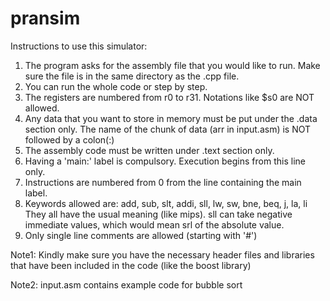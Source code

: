 # pransim
Instructions to use this simulator:
1. The program asks for the assembly file that you would like to run. Make sure the file is in the same directory as the .cpp file.
2. You can run the whole code or step by step.
3. The registers are numbered from r0 to r31. Notations like $s0 are NOT allowed.
4. Any data that you want to store in memory must be put under the .data section only. The name of the chunk of data (arr in input.asm) is NOT followed by a colon(:)
5. The assembly code must be written under .text section only. 
6. Having a 'main:' label is compulsory. Execution begins from this line only.
7. Instructions are numbered from 0 from the line containing the main label.
8. Keywords allowed are: add, sub, slt, addi, sll, lw, sw, bne, beq, j, la, li
They all have the usual meaning (like mips). sll can take negative immediate values, which would mean srl of the absolute value.
9. Only single line comments are allowed (starting with '#')

Note1: Kindly make sure you have the necessary header files and libraries that have been included in the code (like the boost library)

Note2: input.asm contains example code for bubble sort
